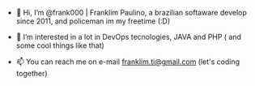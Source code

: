 - 👋 Hi, I’m @frank000 | Franklim Paulino, a brazilian softaware develop since 2011, and policeman im my freetime (:D)
- 👀 I’m interested in a lot in DevOps tecnologies, JAVA and PHP ( and some cool things like that)

- 📫 You can reach me on e-mail franklim.ti@gmail.com (let's coding together)

<!---
frank000/frank000 is a ✨ special ✨ repository because its `README.md` (this file) appears on your GitHub profile.
You can click the Preview link to take a look at your changes.
--->
